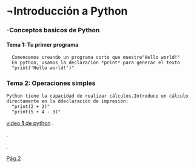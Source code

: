 <h1>¬Introducción a Python</h1>
  <h3>-Conceptos basicos de Python</h3>

   <h4>Tema 1: Tu primer programa</h4>
   
      Comencemos creando un programa corto que muestre"Hello world!"
      En python, usamos la declaración *print* para generar el texto
      "print('Hello world!')"

  <h3>Tema 2: Operaciones simples</h3>
 
    Python tiene la capacidad de realizar cálculos.Introduce un cálculo
    directamente en la ddeclaración de impresión:
      "print(2 + 2)"
      "print(5 + 4 - 3)"  
  [video **1** de python](https://www.youtube.com/watch?v=aAaMhNlEbvc)
.

.

.
                                                                                                                                      
                                                                                                                                      
                                                                                                                                      
                                                                                                                                      
 [Pág.2](pagina2.md)

